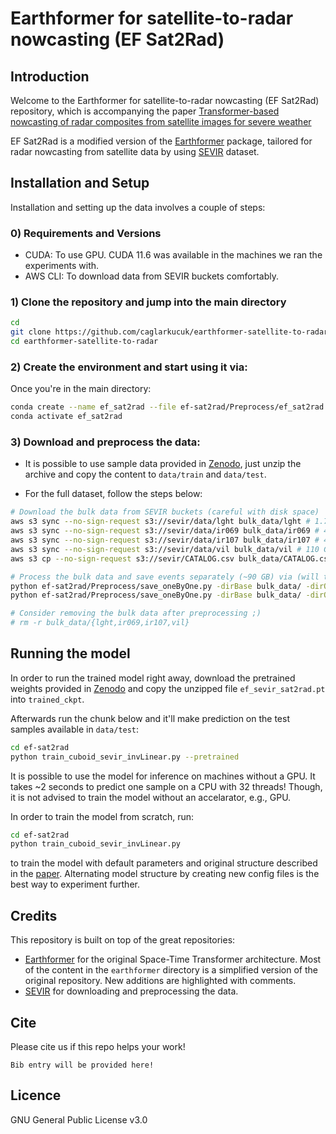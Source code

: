 # Earthformer for satellite-to-radar nowcasting (EF Sat2Rad)

## Introduction

Welcome to the Earthformer for satellite-to-radar nowcasting (EF Sat2Rad) repository, which is accompanying the paper [Transformer-based nowcasting of radar composites from satellite images for severe weather](LINK_WILL_BE_AVAILABLE_SOON)

EF Sat2Rad is a modified version of the [Earthformer](https://github.com/amazon-science/earth-forecasting-transformer) package, tailored for radar nowcasting from satellite data by using [SEVIR](https://github.com/MIT-AI-Accelerator/neurips-2020-sevir) dataset. 

## Installation and Setup

Installation and setting up the data involves a couple of steps:

### 0) Requirements and Versions
- CUDA: To use GPU. CUDA 11.6 was available in the machines we ran the experiments with. 
- AWS CLI: To download data from SEVIR buckets comfortably.

### 1) Clone the repository and jump into the main directory
```bash
cd
git clone https://github.com/caglarkucuk/earthformer-satellite-to-radar
cd earthformer-satellite-to-radar
```

### 2) Create the environment and start using it via:
Once you're in the main directory:
```bash
conda create --name ef_sat2rad --file ef-sat2rad/Preprocess/ef_sat2rad.txt
conda activate ef_sat2rad
```

### 3) Download and preprocess the data:
- It is possible to use sample data provided in [Zenodo](https://zenodo.org/doi/10.5281/zenodo.10033640), just unzip the archive and copy the content to `data/train` and `data/test`.

- For the full dataset, follow the steps below:
```bash
# Download the bulk data from SEVIR buckets (careful with disk space)
aws s3 sync --no-sign-request s3://sevir/data/lght bulk_data/lght # 1.7 GB
aws s3 sync --no-sign-request s3://sevir/data/ir069 bulk_data/ir069 # 46 GB
aws s3 sync --no-sign-request s3://sevir/data/ir107 bulk_data/ir107 # 46 GB
aws s3 sync --no-sign-request s3://sevir/data/vil bulk_data/vil # 110 GB
aws s3 cp --no-sign-request s3://sevir/CATALOG.csv bulk_data/CATALOG.csv

# Process the bulk data and save events separately (~90 GB) via (will take take some time)
python ef-sat2rad/Preprocess/save_oneByOne.py -dirBase bulk_data/ -dirOut data/ -dataMod test  # 23 GB
python ef-sat2rad/Preprocess/save_oneByOne.py -dirBase bulk_data/ -dirOut data/ -dataMod train  # 64 GB

# Consider removing the bulk data after preprocessing ;)
# rm -r bulk_data/{lght,ir069,ir107,vil}
```

## Running the model
In order to run the trained model right away, download the pretrained weights provided in [Zenodo](https://zenodo.org/doi/10.5281/zenodo.10033640) and copy the unzipped file `ef_sevir_sat2rad.pt` into `trained_ckpt`. 

Afterwards run the chunk below and it'll make prediction on the test samples available in `data/test`:
```bash
cd ef-sat2rad
python train_cuboid_sevir_invLinear.py --pretrained
```
It is possible to use the model for inference on machines without a GPU. It takes ~2 seconds to predict one sample on a CPU with 32 threads! Though, it is not advised to train the model without an accelarator, e.g., GPU.

In order to train the model from scratch, run:
```bash
cd ef-sat2rad
python train_cuboid_sevir_invLinear.py
```
to train the model with default parameters and original structure described in the [paper](PAPER_URL). Alternating model structure by creating new config files is the best way to experiment further.

## Credits
This repository is built on top of the great repositories:
- [Earthformer](https://github.com/amazon-science/earth-forecasting-transformer) for the original Space-Time Transformer architecture. Most of the content in the `earthformer` directory is a simplified version of the original repository. New additions are highlighted with comments.  
- [SEVIR](https://github.com/MIT-AI-Accelerator/neurips-2020-sevir) for downloading and preprocessing the data.

## Cite
Please cite us if this repo helps your work!
```
Bib entry will be provided here!
``` 

## Licence
GNU General Public License v3.0